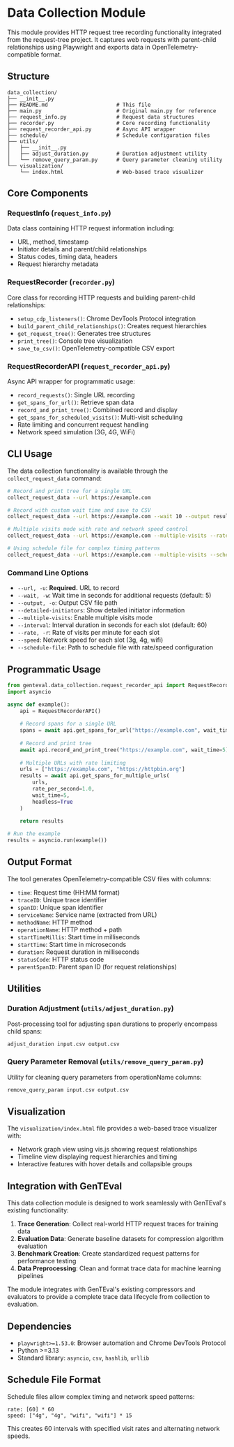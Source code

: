 # Data Collection Module

This module provides HTTP request tree recording functionality integrated from the request-tree project. It captures web requests with parent-child relationships using Playwright and exports data in OpenTelemetry-compatible format.

## Structure

```
data_collection/
├── __init__.py
├── README.md                      # This file
├── main.py                        # Original main.py for reference
├── request_info.py                # Request data structures
├── recorder.py                    # Core recording functionality
├── request_recorder_api.py        # Async API wrapper
├── schedule/                      # Schedule configuration files
├── utils/
│   ├── __init__.py
│   ├── adjust_duration.py         # Duration adjustment utility
│   └── remove_query_param.py      # Query parameter cleaning utility
└── visualization/
    └── index.html                 # Web-based trace visualizer
```

## Core Components

### RequestInfo (`request_info.py`)
Data class containing HTTP request information including:
- URL, method, timestamp
- Initiator details and parent/child relationships  
- Status codes, timing data, headers
- Request hierarchy metadata

### RequestRecorder (`recorder.py`)
Core class for recording HTTP requests and building parent-child relationships:
- `setup_cdp_listeners()`: Chrome DevTools Protocol integration
- `build_parent_child_relationships()`: Creates request hierarchies
- `get_request_tree()`: Generates tree structures
- `print_tree()`: Console tree visualization
- `save_to_csv()`: OpenTelemetry-compatible CSV export

### RequestRecorderAPI (`request_recorder_api.py`)
Async API wrapper for programmatic usage:
- `record_requests()`: Single URL recording
- `get_spans_for_url()`: Retrieve span data
- `record_and_print_tree()`: Combined record and display
- `get_spans_for_scheduled_visits()`: Multi-visit scheduling
- Rate limiting and concurrent request handling
- Network speed simulation (3G, 4G, WiFi)

## CLI Usage

The data collection functionality is available through the `collect_request_data` command:

```bash
# Record and print tree for a single URL
collect_request_data --url https://example.com

# Record with custom wait time and save to CSV
collect_request_data --url https://example.com --wait 10 --output results.csv

# Multiple visits mode with rate and network speed control
collect_request_data --url https://example.com --multiple-visits --rate 10 20 30 --speed 3g 4g wifi --interval 60

# Using schedule file for complex timing patterns
collect_request_data --url https://example.com --multiple-visits --schedule-file schedule/4g_wifi_60min.txt
```

### Command Line Options

- `--url, -u`: **Required.** URL to record
- `--wait, -w`: Wait time in seconds for additional requests (default: 5)
- `--output, -o`: Output CSV file path
- `--detailed-initiators`: Show detailed initiator information
- `--multiple-visits`: Enable multiple visits mode
- `--interval`: Interval duration in seconds for each slot (default: 60)
- `--rate, -r`: Rate of visits per minute for each slot
- `--speed`: Network speed for each slot (3g, 4g, wifi)
- `--schedule-file`: Path to schedule file with rate/speed configuration

## Programmatic Usage

```python
from genteval.data_collection.request_recorder_api import RequestRecorderAPI
import asyncio

async def example():
    api = RequestRecorderAPI()
    
    # Record spans for a single URL
    spans = await api.get_spans_for_url("https://example.com", wait_time=5)
    
    # Record and print tree
    await api.record_and_print_tree("https://example.com", wait_time=5)
    
    # Multiple URLs with rate limiting
    urls = ["https://example.com", "https://httpbin.org"]
    results = await api.get_spans_for_multiple_urls(
        urls, 
        rate_per_second=1.0,
        wait_time=5,
        headless=True
    )
    
    return results

# Run the example
results = asyncio.run(example())
```

## Output Format

The tool generates OpenTelemetry-compatible CSV files with columns:
- `time`: Request time (HH:MM format)
- `traceID`: Unique trace identifier
- `spanID`: Unique span identifier  
- `serviceName`: Service name (extracted from URL)
- `methodName`: HTTP method
- `operationName`: HTTP method + path
- `startTimeMillis`: Start time in milliseconds
- `startTime`: Start time in microseconds
- `duration`: Request duration in milliseconds
- `statusCode`: HTTP status code
- `parentSpanID`: Parent span ID (for request relationships)

## Utilities

### Duration Adjustment (`utils/adjust_duration.py`)
Post-processing tool for adjusting span durations to properly encompass child spans:

```bash
adjust_duration input.csv output.csv
```

### Query Parameter Removal (`utils/remove_query_param.py`)
Utility for cleaning query parameters from operationName columns:

```bash
remove_query_param input.csv output.csv
```

## Visualization

The `visualization/index.html` file provides a web-based trace visualizer with:
- Network graph view using vis.js showing request relationships
- Timeline view displaying request hierarchies and timing
- Interactive features with hover details and collapsible groups

## Integration with GenTEval

This data collection module is designed to work seamlessly with GenTEval's existing functionality:

1. **Trace Generation**: Collect real-world HTTP request traces for training data
2. **Evaluation Data**: Generate baseline datasets for compression algorithm evaluation  
3. **Benchmark Creation**: Create standardized request patterns for performance testing
4. **Data Preprocessing**: Clean and format trace data for machine learning pipelines

The module integrates with GenTEval's existing compressors and evaluators to provide a complete trace data lifecycle from collection to evaluation.

## Dependencies

- `playwright>=1.53.0`: Browser automation and Chrome DevTools Protocol
- Python >=3.13
- Standard library: `asyncio`, `csv`, `hashlib`, `urllib`

## Schedule File Format

Schedule files allow complex timing and network speed patterns:

```
rate: [60] * 60
speed: ["4g", "4g", "wifi", "wifi"] * 15
```

This creates 60 intervals with specified visit rates and alternating network speeds.